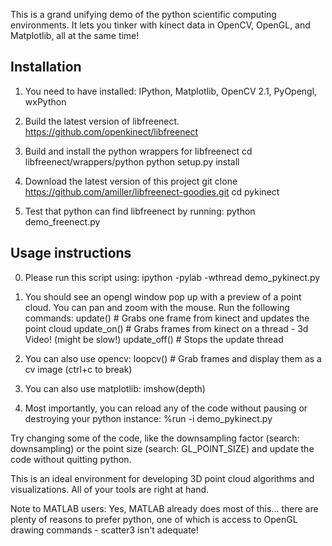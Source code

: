 This is a grand unifying demo of the python scientific computing environments. It lets you
tinker with kinect data in OpenCV, OpenGL, and Matplotlib, all at the same time!

Installation
------------
1. You need to have installed: IPython, Matplotlib, OpenCV 2.1, PyOpengl, wxPython
2. Build the latest version of libfreenect.
	https://github.com/openkinect/libfreenect
		
3. Build and install the python wrappers for libfreenect
		cd libfreenect/wrappers/python
		python setup.py install

4. Download the latest version of this project
		git clone https://github.com/amiller/libfreenect-goodies.git
		cd pykinect
		
5. Test that python can find libfreenect by running:
		python demo_freenect.py


Usage instructions
------------------

0. Please run this script using:
		ipython -pylab -wthread demo_pykinect.py

1. You should see an opengl window pop up with a preview of a point cloud. You can pan and 
  zoom with the mouse. Run the following commands:
  	update()      # Grabs one frame from kinect and updates the point cloud
  	update_on()   # Grabs frames from kinect on a thread - 3d Video! (might be slow!)
  	update_off()  # Stops the update thread
  
2. You can also use opencv:
  	loopcv()      # Grab frames and display them as a cv image
   	(ctrl+c to break)
  
3. You can also use matplotlib:
  	imshow(depth)
  
4. Most importantly, you can reload any of the code without pausing or destroying your 
  python instance:
  	%run -i demo_pykinect.py
  
  Try changing some of the code, like the downsampling factor (search: downsampling)
  or the point size (search: GL_POINT_SIZE) and update the code without quitting python.

This is an ideal environment for developing 3D point cloud algorithms and visualizations.
All of your tools are right at hand. 

Note to MATLAB users: 
  Yes, MATLAB already does most of this... there are plenty of reasons to prefer python,
  one of which is access to OpenGL drawing commands - scatter3 isn't adequate!